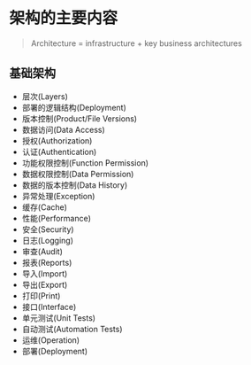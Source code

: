 # 架构的主要内容

> Architecture = infrastructure + key business architectures

## 基础架构

- 层次(Layers)
- 部署的逻辑结构(Deployment)
- 版本控制(Product/File Versions)
- 数据访问(Data Access)
- 授权(Authorization)
- 认证(Authentication)
- 功能权限控制(Function Permission)
- 数据权限控制(Data Permission)
- 数据的版本控制(Data History)
- 异常处理(Exception)
- 缓存(Cache)
- 性能(Performance)
- 安全(Security)
- 日志(Logging)
- 审查(Audit)
- 报表(Reports)
- 导入(Import)
- 导出(Export)
- 打印(Print)
- 接口(Interface)
- 单元测试(Unit Tests)
- 自动测试(Automation Tests)
- 运维(Operation)
- 部署(Deployment)
